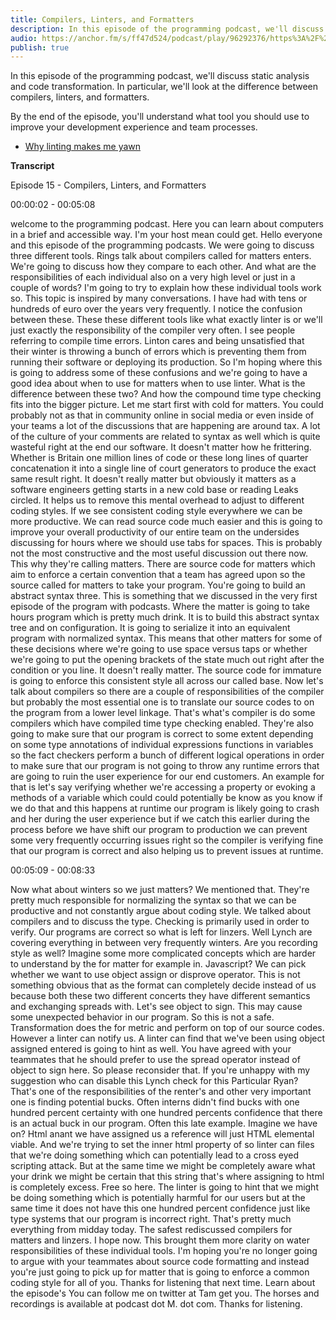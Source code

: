 ```yaml
---
title: Compilers, Linters, and Formatters
description: In this episode of the programming podcast, we'll discuss static analysis and code transformation. In particular, we'll look at the difference between compilers, linters, and formatters. By the end of the episode, you'll understand what tool you should use to improve your development experience and team processes.
audio: https://anchor.fm/s/ff47d524/podcast/play/96292376/https%3A%2F%2Fd3ctxlq1ktw2nl.cloudfront.net%2Fstaging%2F2024-11-26%2F392135418-44100-2-d2f85222f47512c0.mp3
publish: true
---
```


In this episode of the programming podcast, we'll discuss static analysis and code transformation. In particular, we'll look at the difference between compilers, linters, and formatters.

By the end of the episode, you'll understand what tool you should use to improve your development experience and team processes.

- [Why linting makes me yawn](https://medium.com/@Jakeherringbone/why-linting-makes-me-yawn-cadbd9a51ca9)

**Transcript**

Episode 15 - Compilers, Linters, and Formatters

00:00:02 - 00:05:08

welcome to the programming podcast. Here you can learn about computers in a brief and accessible way. I'm your host mean could get. Hello everyone and this episode of the programming podcasts. We were going to discuss three different tools. Rings talk about compilers called for matters enters. We're going to discuss how they compare to each other. And what are the responsibilities of each individual also on a very high level or just in a couple of words? I'm going to try to explain how these individual tools work so. This topic is inspired by many conversations. I have had with tens or hundreds of euro over the years very frequently. I notice the confusion between these. These these different tools like what exactly linter is or we'll just exactly the responsibility of the compiler very often. I see people referring to compile time errors. Linton cares and being unsatisfied that their winter is throwing a bunch of errors which is preventing them from running their software or deploying its production. So I'm hoping where this is going to address some of these confusions and we're going to have a good idea about when to use for matters when to use linter. What is the difference between these two? And how the compound time type checking fits into the bigger picture. Let me start first with cold for matters. You could probably not as that in community online in social media or even inside of your teams a lot of the discussions that are happening are around tax. A lot of the culture of your comments are related to syntax as well which is quite wasteful right at the end our software. It doesn't matter how he frittering. Whether is Britain one million lines of code or these long lines of quarter concatenation it into a single line of court generators to produce the exact same result right. It doesn't really matter but obviously it matters as a software engineers getting starts in a new cold base or reading Leaks circled. It helps us to remove this mental overhead to adjust to different coding styles. If we see consistent coding style everywhere we can be more productive. We can read source code much easier and this is going to improve your overall productivity of our entire team on the undersides discussing for hours where we should use tabs for spaces. This is probably not the most constructive and the most useful discussion out there now. This why they're calling matters. There are source code for matters which aim to enforce a certain convention that a team has agreed upon so the source called for matters to take your program. You're going to build an abstract syntax three. This is something that we discussed in the very first episode of the program with podcasts. Where the matter is going to take hours program which is pretty much drink. It is to build this abstract syntax tree and on configuration. It is going to serialize it into an equivalent program with normalized syntax. This means that other matters for some of these decisions where we're going to use space versus taps or whether we're going to put the opening brackets of the state much out right after the condition or you line. It doesn't really matter. The source code for immature is going to enforce this consistent style all across our called base. Now let's talk about compilers so there are a couple of responsibilities of the compiler but probably the most essential one is to translate our source codes to on the program from a lower level linkage. That's what's compiler is do some compilers which have compiled time type checking enabled. They're also going to make sure that our program is correct to some extent depending on some type annotations of individual expressions functions in variables so the fact checkers perform a bunch of different logical operations in order to make sure that our program is not going to throw any runtime errors that are going to ruin the user experience for our end customers. An example for that is let's say verifying whether we're accessing a property or evoking a methods of a variable which could could potentially be know as you know if we do that and this happens at runtime our program is likely going to crash and her during the user experience but if we catch this earlier during the process before we have shift our program to production we can prevent some very frequently occurring issues right so the compiler is verifying fine that our program is correct and also helping us to prevent issues at runtime.


00:05:09 - 00:08:33

Now what about winters so we just matters? We mentioned that. They're pretty much responsible for normalizing the syntax so that we can be productive and not constantly argue about coding style. We talked about compilers and to discuss the type. Checking is primarily used in order to verify. Our programs are correct so what is left for linzers. Well Lynch are covering everything in between very frequently winters. Are you recording style as well? Imagine some more complicated concepts which are harder to understand by the for matter for example in. Javascript? We can pick whether we want to use object assign or disprove operator. This is not something obvious that as the format can completely decide instead of us because both these two different concerts they have different semantics and exchanging spreads with. Let's see object to sign. This may cause some unexpected behavior in our program. So this is not a safe. Transformation does the for metric and perform on top of our source codes. However a linter can notify us. A linter can find that we've been using object assigned entered is going to hint as well. You have agreed with your teammates that he should prefer to use the spread operator instead of object to sign here. So please reconsider that. If you're unhappy with my suggestion who can disable this Lynch check for this Particular Ryan? That's one of the responsibilities of the renter's and other very important one is finding potential bucks. Often interns didn't find bucks with one hundred percent certainty with one hundred percents confidence that there is an actual buck in our program. Often this late example. Imagine we have on? Html anant we have assigned us a reference will just HTML elemental viable. And we're trying to set the inner html property of so linter can files that we're doing something which can potentially lead to a cross eyed scripting attack. But at the same time we might be completely aware what your drink we might be certain that this string that's where assigning to html is completely excess. Free so here. The linter is going to hint that we might be doing something which is potentially harmful for our users but at the same time it does not have this one hundred percent confidence just like type systems that our program is incorrect right. That's pretty much everything from midday today. The safest rediscussed compilers for matters and linzers. I hope now. This brought them more clarity on water responsibilities of these individual tools. I'm hoping you're no longer going to argue with your teammates about source code formatting and instead you're just going to pick up for matter that is going to enforce a common coding style for all of you. Thanks for listening that next time. Learn about the episode's You can follow me on twitter at Tam get you. The horses and recordings is available at podcast dot M. dot com. Thanks for listening.
